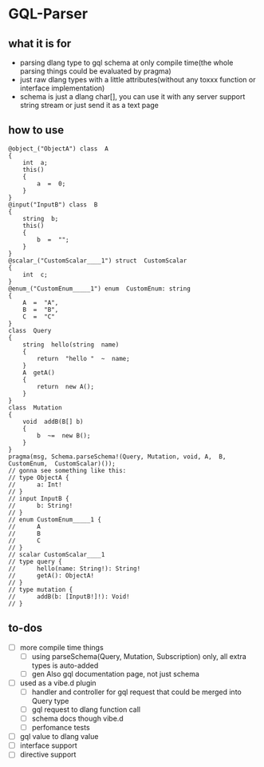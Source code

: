 # GQL-Parser
## what it is for

 - parsing dlang type to gql schema at only compile time(the whole parsing things could be evaluated by pragma)
 - just raw dlang types with a little attributes(without any toxxx function or interface implementation)
 - schema is just a dlang char[], you can use it with any server support string stream or just send it as a text page
## how to use

    @object_("ObjectA") class  A
    {
	    int  a;
	    this()
	    {
		    a  =  0;
	    }
    }
    @input("InputB") class  B
    {
	    string  b;
	    this()
	    {
		    b  =  "";
		}
	}
	@scalar_("CustomScalar____1") struct  CustomScalar
	{
		int  c;
	}
	@enum_("CustomEnum_____1") enum  CustomEnum: string
	{
		A  =  "A",
		B  =  "B",
		C  =  "C"
	}
	class  Query
	{
		string  hello(string  name)
		{
			return  "hello "  ~  name;
		}
		A  getA()
		{
			return  new A();
		}
	}
	class  Mutation
	{
		void  addB(B[] b)
		{
			b  ~=  new B();
		}
	}
	pragma(msg, Schema.parseSchema!(Query, Mutation, void, A,  B,  CustomEnum,  CustomScalar)());
	// gonna see something like this:
	// type ObjectA {
	// 		a: Int!
	// }
	// input InputB {
	// 		b: String!
	// }
	// enum CustomEnum_____1 {
	// 		A
	// 		B
	// 		C
	// }
	// scalar CustomScalar____1
	// type query {
	// 		hello(name: String!): String!
	// 		getA(): ObjectA!
	// }
	// type mutation {
	// 		addB(b: [InputB!]!): Void!
	// }
## to-dos

 - [ ] more compile time things
	 - [ ] using parseSchema(Query, Mutation, Subscription) only, all extra types is auto-added
	 - [ ] gen Also gql documentation page, not just schema
- [ ] used as a vibe.d plugin
	- [ ] handler and controller for gql request that could be merged into Query type
	- [ ] gql request to dlang function call
	- [ ] schema docs though vibe.d
	- [ ] perfomance tests
- [ ] gql value to dlang value
- [ ] interface support
- [ ] directive support